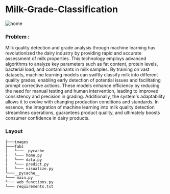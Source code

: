 # Milk-Grade-Classification

![home](https://github.com/MainakRepositor/Milk-Grade/assets/64016811/984bf109-1ec9-4bdd-8fea-0f4b42702d98)

### Problem : 

Milk quality detection and grade analysis through machine learning has revolutionized the dairy industry by providing rapid and accurate assessment of milk properties. This technology employs advanced algorithms to analyze key parameters such as fat content, protein levels, bacterial load, and contaminants in milk samples. By training on vast datasets, machine learning models can swiftly classify milk into different quality grades, enabling early detection of potential issues and facilitating prompt corrective actions. These models enhance efficiency by reducing the need for manual testing and human intervention, leading to improved consistency and precision in grading. Additionally, the system's adaptability allows it to evolve with changing production conditions and standards. In essence, the integration of machine learning into milk quality detection streamlines operations, guarantees product quality, and ultimately boosts consumer confidence in dairy products.

### Layout

```
├───images
├───Tabs
│   └───__pycache__
|   └─── home.py
|   └─── data.py
|   └─── predict.py
|   └─── visualize.py
└───__pycache__
└─── main.py
└─── web_functions.py
└─── requirements.txt
```


